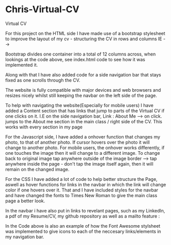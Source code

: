 # Chris-Virtual-CV

Virtual CV

For this project on the HTML side I have made use of a bootstrap stylesheet to improve the layout of my cv - structuring the CV in rows and columns IE --> 
<!--<div class="Row">
        <div class="col">
        
        </div>
    </div>-->
Bootstrap divides one container into a total of 12 columns across, when lookings at the code above, see index.html code to see how it was implemented it.

Along with that I have also added code for a side navigation bar that stays fixed as one scrolls through the CV. 

The website is fully compatible with major devices and web browsers and resizes nicely whilst still keeping the navbar on the left side of the page.

To help with navigating the website(Especially for mobile users) I have added a Content section that has links that jump to parts of the Virtual CV if one clicks on it.
I.E on the side navigation bar, Link :  About Me --> on click. jumps to the About me section in the main class / right side of the CV. This works with every section in my page

For the Javascript side, I have added a onhover function that changes my photo, to that of another photo. If cursor hovers over the photo it will change to another photo.
For mobile users, the onhover works differently, if one touches the image then it will change to a different image. To change back to original image tap anywhere outside of the image border --> tap anywhere inside the page - don't tap the image itself again, then it will remain on the changed image.

For the CSS I have added a lot of code to help better structure the Page, aswell as hover functions for links in the navbar in which the link will change color if one hovers over it.
That and I have included styles for the navbar and have changed the fonts to Times New Roman to give the main class page a better look.

In the navbar i have also put in links to revelant pages, such as my LinkedIn, a pdf of my Resume/CV, my github repository as well as a mailto feature :
    <!--<span><i class="fa fa-envelope" aria-hidden="true"></i></span>
    <span><b><a href="mailto:kellerman.chri@gmail.com">Gmail</a><b></span>-->


In the Code above is also an example of how the Font Awesome stylsheet was implemented to give icons to each of the neccesary links/elements in my navigation bar.
